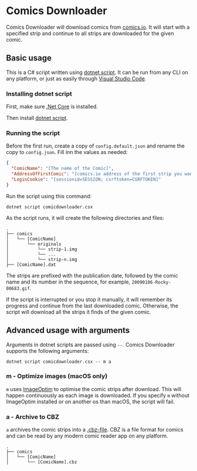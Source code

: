 # Comics Downloader

Comics Downloader will download comics from [comics.io](https://comics.io/). It will start with a specified strip and continue to all strips are downloaded for the given comic.

## Basic usage

This is a C# script written using [dotnet script](https://github.com/filipw/dotnet-script). It can be run from any CLI on any platform, or just as easily through [Visual Studio Code](https://code.visualstudio.com).

### Installing dotnet script

First, make sure [.Net Core](https://www.microsoft.com/net/download/core) is installed. 

Then install [dotnet script](https://github.com/filipw/dotnet-script).

### Running the script

Before the first run, create a copy of `config.default.json` and rename the copy to `config.json`. Fill inn the values as needed:

```json
{
  "ComicName": "[The name of the Comic]",
  "AddressOfFirstComic": "[comics.io address of the first strip you want]",
  "LoginCookie": "[sessionid=SESSION; csrftoken=CSRFTOKEN]"
}
```

Run the script using this command:

```shell
dotnet script comicdownloader.csx
```

As the script runs, it will create the following directories and files:

```shell
.
├── comics
│   └── [ComicName]
│       └── originals
│           └── strip-1.img
│           └── ...
│           └── strip-n.img
├── [ComicName].dat
```

The strips are prefixed with the publication date, followed by the comic name and its number in the sequence, for example, `20090106-Rocky-00683.gif`.

If the script is interrupted or you stop it manually, it will remember its progress and continue from the last downloaded comic. Otherwise, the script will download all the strips it finds of the given comic.

## Advanced usage with arguments

Arguments in dotnet scripts are passed using `--`. Comics Downloader supports the following arguments:

```shell
dotnet script comicdownloader.csx -- m a
```

### m - Optimize images (macOS only)

`m` uses [ImageOptim](https://imageoptim.com/mac) to optimise the comic strips after download. This will happen continuously as each image is downloaded. If you specify `m` without ImageOptim installed or on another os than macOS, the script will fail.

### a - Archive to CBZ

`a` archives the comic strips into a [.cbz-file](https://www.howtogeek.com/291936/what-are-cbr-and-cbz-files-and-why-are-they-used-for-comics/). CBZ is a file format for comics and can be read by any modern comic reader app on any platform.

```shell
.
├── comics
│   └── [ComicName]
│       └── [ComicName].cbz
```


 
 
